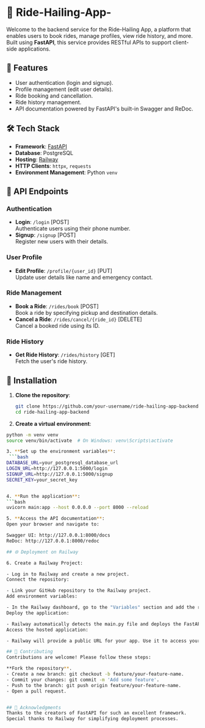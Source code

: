 # 🚖 Ride-Hailing-App- 

Welcome to the backend service for the Ride-Hailing App, a platform that enables users to book rides, manage profiles, view ride history, and more. Built using **FastAPI**, this service provides RESTful APIs to support client-side applications.  

## 🚀 Features  
- User authentication (login and signup).  
- Profile management (edit user details).  
- Ride booking and cancellation.  
- Ride history management.  
- API documentation powered by FastAPI's built-in Swagger and ReDoc.  

## 🛠️ Tech Stack  
- **Framework**: [FastAPI](https://fastapi.tiangolo.com/)  
- **Database**: PostgreSQL  
- **Hosting**: [Railway](https://railway.app/)  
- **HTTP Clients**: `httpx`, `requests`  
- **Environment Management**: Python `venv`  

## 📖 API Endpoints  

### Authentication  
- **Login**: `/login` [POST]  
  Authenticate users using their phone number.  
- **Signup**: `/signup` [POST]  
  Register new users with their details.  

### User Profile  
- **Edit Profile**: `/profile/{user_id}` [PUT]  
  Update user details like name and emergency contact.  

### Ride Management  
- **Book a Ride**: `/rides/book` [POST]  
  Book a ride by specifying pickup and destination details.  
- **Cancel a Ride**: `/rides/cancel/{ride_id}` [DELETE]  
  Cancel a booked ride using its ID.  

### Ride History  
- **Get Ride History**: `/rides/history` [GET]  
  Fetch the user's ride history.  

## 🔧 Installation  

1. **Clone the repository**:  
   ```bash  
   git clone https://github.com/your-username/ride-hailing-app-backend.git  
   cd ride-hailing-app-backend

2. **Create a virtual environment**:
  ```bash
  python -m venv venv  
  source venv/bin/activate  # On Windows: venv\Scripts\activate

3. **Set up the environment variables**:
   ```bash
 DATABASE_URL=your_postgresql_database_url
 LOGIN_URL=http://127.0.0.1:5000/login  
 SIGNUP_URL=http://127.0.0.1:5000/signup  
 SECRET_KEY=your_secret_key  


4. **Run the application**:
```bash
  uvicorn main:app --host 0.0.0.0 --port 8000 --reload

5. **Access the API documentation**:
  Open your browser and navigate to:
  
  Swagger UI: http://127.0.0.1:8000/docs
  ReDoc: http://127.0.0.1:8000/redoc

## 🌐 Deployment on Railway

6. Create a Railway Project:

- Log in to Railway and create a new project.
Connect the repository:

- Link your GitHub repository to the Railway project.
Add environment variables:

- In the Railway dashboard, go to the "Variables" section and add the required environment variables (DATABASE_URL, SECRET_KEY, etc.).
Deploy the application:

- Railway automatically detects the main.py file and deploys the FastAPI app.
Access the hosted application:

- Railway will provide a public URL for your app. Use it to access your APIs.

## 🤝 Contributing
Contributions are welcome! Please follow these steps:

**Fork the repository**.
- Create a new branch: git checkout -b feature/your-feature-name.
- Commit your changes: git commit -m 'Add some feature'.
- Push to the branch: git push origin feature/your-feature-name.
- Open a pull request.


## 🙌 Acknowledgments
Thanks to the creators of FastAPI for such an excellent framework.
Special thanks to Railway for simplifying deployment processes.
